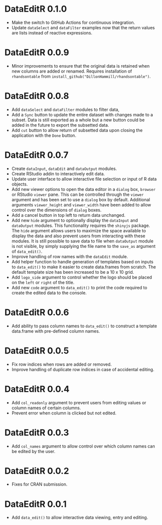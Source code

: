 # DataEditR 0.1.0

* Make the switch to GitHub Actions for continuous integration.
* Update `dataSelect` and `dataFilter` examples now that the return values are lists instead of reactive expressions.

# DataEditR 0.0.9

* Minor improvements to ensure that the original data is retained when new columns are added or renamed. Requires installation of `rhandsontable` from `install_github("DillonHammill/rhandsontable")`.

# DataEditR 0.0.8

* Add `dataSelect` and `dataFilter` modules to filter data,
* Add a `Sync` button to update the entire dataset with changes made to a subset. Data is still exported as a whole but a new button could be added in the future to export the subsetted data.
* Add `cut` button to allow return of subsetted data upon closing the application with the `Done` button.

# DataEditR 0.0.7

* Create `dataInput`, `dataEdit` and `dataOutput` modules.
* Create RStudio addin to interactively edit data.
* Update user interface to allow interactive file selection or input of R data objects.
* Add new viewer options to open the data editor in a `dialog` box, `browser` or RStudio `viewer` pane. This can be controlled through the `viewer` argument and has been set to use a `dialog` box by default. Additional arguments `viewer_height` and `viewer_width` have been added to allow control over the dimensions of `dialog` boxes.
* Add a cancel button in top left to return data unchanged.
* Add new `hide` argument to optionally display the `dataInput` and `dataOutput` modules. This functionality requires the `shinyjs` package. The `hide` argument allows users to maximize the space available to display the data and also prevent users from interacting with these modules. It is still possible to save data to file when `dataOutput` module is not visible, by simply supplying the file name to the `save_as` argument of `data_edit()`.
* Improve handling of row names with the `dataEdit` module.
* Add helper function to handle generation of templates based on inputs to `data_edit()` to make it easier to create data.frames from scratch. The default template size has been increased to be a 10 x 10 grid.
* Add `logo_side` argument to control whether the logo should be placed on the `left` or `right` of the title.
* Add new `code` argument to `data_edit()` to print the code required to create the edited data to the console.

# DataEditR 0.0.6

* Add ability to pass column names to `data_edit()` to construct a template data.frame with pre-defined column names.

# DataEditR 0.0.5

* Fix row indices when rows are added or removed.
* Improve handling of duplicate row indices in case of accidental editing.

# DataEditR 0.0.4

* Add `col_readonly` argument to prevent users from editing values or column names of certain columns.
* Prevent error when column is clicked but not edited.

# DataEditR 0.0.3

* Add `col_names` argument to allow control over which column names can be edited by the user.

# DataEditR 0.0.2

* Fixes for CRAN submission.

# DataEditR 0.0.1

* Add `data_edit()` to allow interactive data viewing, entry and editing.
